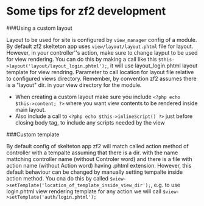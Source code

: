 Some tips for zf2 development
=============================




###Using a custom layout

Layout to be used for site is configured by `view_manager` config of a module.
By default zf2 skelteton app uses `view/layout/layout.phtml` file for layout.
However, in your controller''s action, make sure to change layput to be used for view rendering.
You can do this by making a call like this `$this->layout('layout/layout_login.phtml');`, 
it  will use layout_login.phtml layout template for view rendring. 
Parameter to call location for layout file relative to configured views directory. 
Remember, by convention zf2 assumes there is a "layout" dir. in your view directory for the module. 

- When creating a custom layout make sure you include `<?php echo $this->content; ?>` where you want view contents to be rendered inside main layout. 
- Also include a call to `<?php echo $this->inlineScript() ?>` just before closing body tag, to include any scripts needed by the view


###Custom template

By default config of skelteton app zf2 will match called action method of controller with a tempalte assuming that there is a dir. with the name mattching controller name (without Controler word) and there is a file with action name (without Action word) having .phtml extension.
However, this default behaviour can be changed by manually setting tempalte inside action method. You cna do this by called `$view->setTemplate('location_of_template_inside_view_dir');`, e.g. to use login.phtml view rendering template for any action we will call `$view->setTemplate('auth/login.phtml');`  

